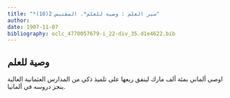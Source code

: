 ```yaml
---
title: "*سير العلم : وصية للعلم*. المقتبس 2(10)"
author: 
date: 1907-11-07
bibliography: oclc_4770057679-i_22-div_35.d1e4622.bib
---
```




##  وصية للعلم 


 اوصى ألماني بمئة  ألف  مارك لينفق ريعها على تلميذ ذكي من المدارس العثمانية العالية ينجز دروسه في ألمانيا.  
